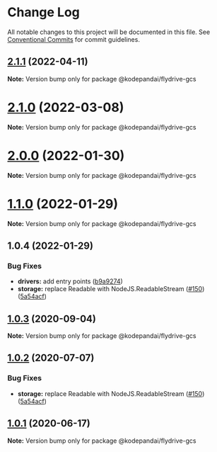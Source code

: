 # Change Log

All notable changes to this project will be documented in this file.
See [Conventional Commits](https://conventionalcommits.org) for commit guidelines.

## [2.1.1](https://github.com/KodePandai/flydrive/compare/@kodepandai/flydrive-gcs@2.1.0...@kodepandai/flydrive-gcs@2.1.1) (2022-04-11)

**Note:** Version bump only for package @kodepandai/flydrive-gcs





# [2.1.0](https://github.com/KodePandai/flydrive/compare/@kodepandai/flydrive-gcs@2.0.0...@kodepandai/flydrive-gcs@2.1.0) (2022-03-08)

**Note:** Version bump only for package @kodepandai/flydrive-gcs





# [2.0.0](https://github.com/KodePandai/flydrive/compare/@kodepandai/flydrive-gcs@1.1.0...@kodepandai/flydrive-gcs@2.0.0) (2022-01-30)

**Note:** Version bump only for package @kodepandai/flydrive-gcs





# [1.1.0](https://github.com/KodePandai/flydrive/compare/@kodepandai/flydrive-gcs@1.0.4...@kodepandai/flydrive-gcs@1.1.0) (2022-01-29)

**Note:** Version bump only for package @kodepandai/flydrive-gcs





## 1.0.4 (2022-01-29)


### Bug Fixes

* **drivers:** add entry points ([b9a9274](https://github.com/KodePandai/flydrive/commit/b9a92745b41b640d4613525bde48ce630e6cefab))
* **storage:** replace Readable with NodeJS.ReadableStream ([#150](https://github.com/KodePandai/flydrive/issues/150)) ([5a54acf](https://github.com/KodePandai/flydrive/commit/5a54acfe545c2fca3690a2e48261b973ba56004c))





## [1.0.3](https://github.com/KodePandai/flydrive/compare/@kodepandai/flydrive-gcs@1.0.2...@kodepandai/flydrive-gcs@1.0.3) (2020-09-04)

**Note:** Version bump only for package @kodepandai/flydrive-gcs





## [1.0.2](https://github.com/KodePandai/flydrive/compare/@kodepandai/flydrive-gcs@1.0.1...@kodepandai/flydrive-gcs@1.0.2) (2020-07-07)


### Bug Fixes

* **storage:** replace Readable with NodeJS.ReadableStream ([#150](https://github.com/KodePandai/flydrive/issues/150)) ([5a54acf](https://github.com/KodePandai/flydrive/commit/5a54acfe545c2fca3690a2e48261b973ba56004c))





## [1.0.1](https://github.com/KodePandai/flydrive/compare/@kodepandai/flydrive-gcs@1.0.1-alpha.0...@kodepandai/flydrive-gcs@1.0.1) (2020-06-17)

**Note:** Version bump only for package @kodepandai/flydrive-gcs
